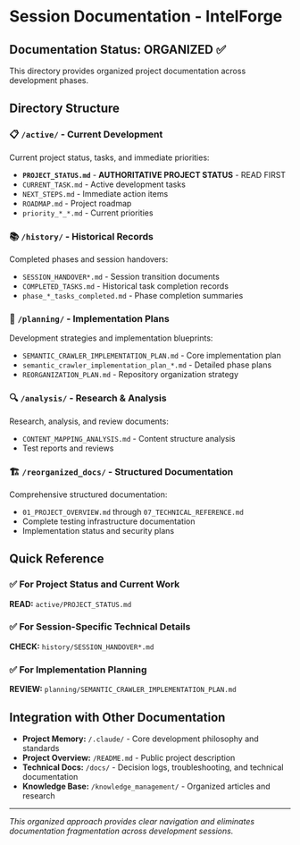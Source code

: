 # Session Documentation - IntelForge

## Documentation Status: ORGANIZED ✅

This directory provides organized project documentation across development phases.

## Directory Structure

### 📋 `/active/` - Current Development
Current project status, tasks, and immediate priorities:
- **`PROJECT_STATUS.md`** - **AUTHORITATIVE PROJECT STATUS** - READ FIRST
- `CURRENT_TASK.md` - Active development tasks
- `NEXT_STEPS.md` - Immediate action items
- `ROADMAP.md` - Project roadmap
- `priority_*_*.md` - Current priorities

### 📚 `/history/` - Historical Records
Completed phases and session handovers:
- `SESSION_HANDOVER*.md` - Session transition documents
- `COMPLETED_TASKS.md` - Historical task completion records
- `phase_*_tasks_completed.md` - Phase completion summaries

### 🎯 `/planning/` - Implementation Plans
Development strategies and implementation blueprints:
- `SEMANTIC_CRAWLER_IMPLEMENTATION_PLAN.md` - Core implementation plan
- `semantic_crawler_implementation_plan_*.md` - Detailed phase plans
- `REORGANIZATION_PLAN.md` - Repository organization strategy

### 🔍 `/analysis/` - Research & Analysis
Research, analysis, and review documents:
- `CONTENT_MAPPING_ANALYSIS.md` - Content structure analysis
- Test reports and reviews

### 🏗️ `/reorganized_docs/` - Structured Documentation
Comprehensive structured documentation:
- `01_PROJECT_OVERVIEW.md` through `07_TECHNICAL_REFERENCE.md`
- Complete testing infrastructure documentation
- Implementation status and security plans

## Quick Reference

### ✅ For Project Status and Current Work
**READ:** `active/PROJECT_STATUS.md`

### ✅ For Session-Specific Technical Details
**CHECK:** `history/SESSION_HANDOVER*.md`

### ✅ For Implementation Planning
**REVIEW:** `planning/SEMANTIC_CRAWLER_IMPLEMENTATION_PLAN.md`

## Integration with Other Documentation

- **Project Memory:** `/.claude/` - Core development philosophy and standards
- **Project Overview:** `/README.md` - Public project description
- **Technical Docs:** `/docs/` - Decision logs, troubleshooting, and technical documentation
- **Knowledge Base:** `/knowledge_management/` - Organized articles and research

---

*This organized approach provides clear navigation and eliminates documentation fragmentation across development sessions.*
